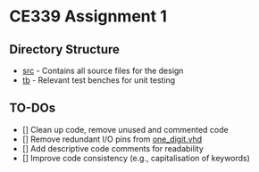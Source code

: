 # CE339 Assignment 1

## Directory Structure
- [src](./src/) - Contains all source files for the design
- [tb](./tb/) - Relevant test benches for unit testing

## TO-DOs
- [] Clean up code, remove unused and commented code
- [] Remove redundant I/O pins from [one_digit.vhd](./src/one_digit.vhd)
- [] Add descriptive code comments for readability
- [] Improve code consistency (e.g., capitalisation of keywords)